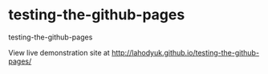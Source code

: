 # testing-the-github-pages
testing-the-github-pages

View live demonstration site at http://lahodyuk.github.io/testing-the-github-pages/

